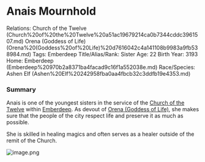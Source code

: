 # Anais Mournhold

Relations: Church of the Twelve (Church%20of%20the%20Twelve%20a51ac19679214ca0b7344cddc3961507.md) Orena (Goddess of Life) (Orena%20(Goddess%20of%20Life)%20d7616042c4a141108b9983a9fb538984.md) 
Tags: Emberdeep
Title/Alias/Rank: Sister
Age: 22
Birth Year: 3193
Home: Emberdeep (Emberdeep%20970b2a8371ba4facad9c16f1a552038e.md) 
Race/Species: Ashen Elf (Ashen%20Elf%20242958fba0aa4fbcb32c3ddfb19e4353.md)

### Summary

Anais is one of the youngest sisters in the service of the [Church of the Twelve](Church%20of%20the%20Twelve%20a51ac19679214ca0b7344cddc3961507.md) within [Emberdeep](Emberdeep%20970b2a8371ba4facad9c16f1a552038e.md). As devout of [Orena (Goddess of Life)](Orena%20(Goddess%20of%20Life)%20d7616042c4a141108b9983a9fb538984.md), she makes sure that the people of the city respect life and preserve it as much as possible. 

She is skilled in healing magics and often serves as a healer outside of the remit of the Church.

![image.png](image%2097.png)